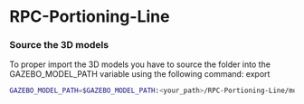 # RPC-Portioning-Line


### Source the 3D models
To proper import the 3D models you have to source the folder into the GAZEBO_MODEL_PATH variable using the following command:
export 


```bash
GAZEBO_MODEL_PATH=$GAZEBO_MODEL_PATH:<your_path>/RPC-Portioning-Line/models
```

